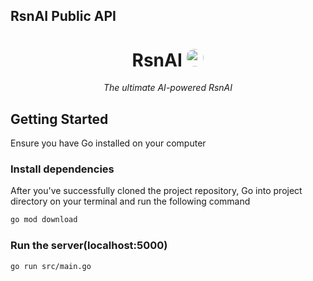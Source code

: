 ## RsnAI Public API

<h1 align="center"><b>RsnAI</b> <img src="https://media.discordapp.net/attachments/1138019229459812364/1206139806439186454/rsn-bot-1.png" width="28" style="border-radius: 50%; margin-bottom: -5px"></h1>
<p align="center"><i>The ultimate AI-powered RsnAI</i></p>

## Getting Started
Ensure you have Go installed on your computer

### Install dependencies
After you've successfully cloned the project repository, Go into project directory on your terminal and run the following command

```bash
go mod download
```

### Run the server(localhost:5000)

```bash
go run src/main.go
```